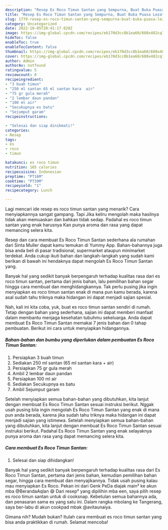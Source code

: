 ```yaml
---
description: "Resep Es Roco Timun Santan yang Sempurna, Buat Buka Puasa Lezat Sekali"
title: "Resep Es Roco Timun Santan yang Sempurna, Buat Buka Puasa Lezat Sekali"
slug: 1779-resep-es-roco-timun-santan-yang-sempurna-buat-buka-puasa-lezat-sekali
category: Uncategorized
date: 2022-10-05T20:41:17.028Z
image: https://img-global.cpcdn.com/recipes/eb170d3cc8b1ea60/680x482cq70/es-roco-timun-santan-foto-resep-utama.jpg
hideToc: false
enableToc: true
enableTocContent: false
thumbnail: https://img-global.cpcdn.com/recipes/eb170d3cc8b1ea60/680x482cq70/es-roco-timun-santan-foto-resep-utama.jpg
cover: https://img-global.cpcdn.com/recipes/eb170d3cc8b1ea60/680x482cq70/es-roco-timun-santan-foto-resep-utama.jpg
author: Admin
authorAv: notfound
ratingvalue: 5
reviewcount: 8
recipeingredient:
- "3 buah timun"
- "250 ml santan 65 ml santan kara  air"
- "75 gr gula merah"
- "2 lembar daun pandan"
- "100 ml air"
- "Secukupnya es batu"
- "Sejumput garam"
recipeinstructions:

- "Selesai dan siap dinikmati!"
categories:
- Resep
tags:
- es
- roco
- timun

katakunci: es roco timun 
nutrition: 165 calories
recipecuisine: Indonesian
preptime: "PT16M"
cooktime: "PT39M"
recipeyield: "1"
recipecategory: Lunch

---
```



Lagi mencari ide resep es roco timun santan yang menarik? Cara menyiapkannya sangat gampang. Tapi Jika keliru mengolah maka hasilnya tidak akan memuaskan dan bahkan tidak sedap. Padahal es roco timun santan yang enak harusnya Kan punya aroma dan rasa yang dapat memancing selera kita.


Resep dan cara membuat Es Roco Timun Santan sederhana ala rumahan dari Sinta Muller dapat kamu temukan di Yummy App. Bahan-bahannya juga bisa anda beli di pasar tradisional, supermarket ataupun minimarket terdekat. Anda cukup ikuti bahan dan langkah-langkah yang sudah kami berikan di bawah ini hendaknya dapat mengolah Es Roco Timun Santan yang.

Banyak hal yang sedikit banyak berpengaruh terhadap kualitas rasa dari es roco timun santan, pertama dari jenis bahan, lalu pemilihan bahan segar hingga cara membuat dan menghidangkannya. Tak perlu pusing jika ingin menyiapkan es roco timun santan enak di mana pun kamu berada, karena asal sudah tahu triknya maka hidangan ini dapat menjadi sajian spesial.


Nah, kali ini kita coba, yuk, buat es roco timun santan sendiri di rumah. Tetap dengan bahan yang sederhana, sajian ini dapat memberi manfaat dalam membantu menjaga kesehatan tubuhmu sekeluarga. Anda dapat membuat Es Roco Timun Santan memakai 7 jenis bahan dan 0 tahap pembuatan. Berikut ini cara untuk menyiapkan hidangannya.

<!--inarticleads1-->

##### Bahan-bahan dan bumbu yang diperlukan dalam pembuatan Es Roco Timun Santan:

1. Persiapkan 3 buah timun
1. Sediakan 250 ml santan (65 ml santan kara + air)
1. Persiapkan 75 gr gula merah
1. Ambil 2 lembar daun pandan
1. Persiapkan 100 ml air
1. Sediakan Secukupnya es batu
1. Ambil Sejumput garam


Setelah menyiapkan semua bahan-bahan yang dibutuhkan, kita lanjut dengan membuat Es Roco Timun Santan sesuai instruksi berikut. Nggak usah pusing bila ingin mengolah Es Roco Timun Santan yang enak di mana pun anda berada, karena jika sudah tahu triknya maka hidangan ini dapat menjadi sajian yang istimewa. Setelah menyiapkan semua bahan-bahan yang dibutuhkan, kita lanjut dengan membuat Es Roco Timun Santan sesuai instruksi berikut. Padahal Es Roco Timun Santan yang enak selayaknya punya aroma dan rasa yang dapat memancing selera kita. 

<!--inarticleads2-->

##### Cara membuat Es Roco Timun Santan:


1. Selesai dan siap dihidangkan!

Banyak hal yang sedikit banyak berpengaruh terhadap kualitas rasa dari Es Roco Timun Santan, pertama dari jenis bahan, kemudian pemilihan bahan segar, hingga cara membuat dan menyajikannya. Tidak usah pusing kalau mau menyiapkan Es Roco. Pekan ini dari Genk PeDa diajak main² ke akun mba @BerandaAqlan 😄 Dari resep² yang dipilihin mba een, saya pilih resep es roco timun santan untuk di cooksnap. Kebetulan semua bahannya ada, dan penasaran sama es yang satu ini. Dalam rangka mbolang ke Tangerang, saya ber-labu di akun cookpad mbak @avitaunaiya. 

Gimana nih? Mudah bukan? Itulah cara membuat es roco timun santan yang bisa anda praktikkan di rumah. Selamat mencoba!

